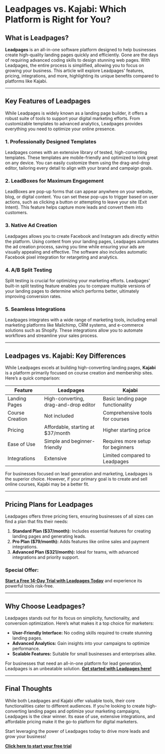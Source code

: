 # Leadpages vs. Kajabi: Which Platform is Right for You?

<article>

## What is Leadpages?

**Leadpages** is an all-in-one software platform designed to help businesses create high-quality landing pages quickly and efficiently. Gone are the days of requiring advanced coding skills to design stunning web pages. With Leadpages, the entire process is simplified, allowing you to focus on growing your business. This article will explore Leadpages' features, pricing, integrations, and more, highlighting its unique benefits compared to platforms like Kajabi.

---

## Key Features of Leadpages

While Leadpages is widely known as a landing page builder, it offers a robust suite of tools to support your digital marketing efforts. From customizable templates to advanced analytics, Leadpages provides everything you need to optimize your online presence.

### 1. Professionally Designed Templates
Leadpages comes with an extensive library of tested, high-converting templates. These templates are mobile-friendly and optimized to look great on any device. You can easily customize them using the drag-and-drop editor, tailoring every detail to align with your brand and campaign goals.

### 2. LeadBoxes for Maximum Engagement
LeadBoxes are pop-up forms that can appear anywhere on your website, blog, or digital content. You can set these pop-ups to trigger based on user actions, such as clicking a button or attempting to leave your site (Exit Intent). This feature helps capture more leads and convert them into customers.

### 3. Native Ad Creation
Leadpages allows you to create Facebook and Instagram ads directly within the platform. Using content from your landing pages, Leadpages automates the ad creation process, saving you time while ensuring your ads are visually appealing and effective. The software also includes automatic Facebook pixel integration for retargeting and analytics.

### 4. A/B Split Testing
Split testing is crucial for optimizing your marketing efforts. Leadpages' built-in split testing feature enables you to compare multiple versions of your landing pages to determine which performs better, ultimately improving conversion rates.

### 5. Seamless Integrations
Leadpages integrates with a wide range of marketing tools, including email marketing platforms like Mailchimp, CRM systems, and e-commerce solutions such as Shopify. These integrations allow you to automate workflows and streamline your sales process.

---

## Leadpages vs. Kajabi: Key Differences

While Leadpages excels at building high-converting landing pages, **Kajabi** is a platform primarily focused on course creation and membership sites. Here’s a quick comparison:

| Feature              | Leadpages                           | Kajabi                                |
|----------------------|-------------------------------------|---------------------------------------|
| Landing Pages        | High-converting, drag-and-drop editor | Basic landing page functionality     |
| Course Creation      | Not included                        | Comprehensive tools for courses       |
| Pricing              | Affordable, starting at $37/month   | Higher starting price                 |
| Ease of Use          | Simple and beginner-friendly        | Requires more setup for beginners     |
| Integrations         | Extensive                          | Limited compared to Leadpages         |

For businesses focused on lead generation and marketing, Leadpages is the superior choice. However, if your primary goal is to create and sell online courses, Kajabi may be a better fit.

---

## Pricing Plans for Leadpages

Leadpages offers three pricing tiers, ensuring businesses of all sizes can find a plan that fits their needs:

1. **Standard Plan ($37/month):** Includes essential features for creating landing pages and generating leads.
2. **Pro Plan ($79/month):** Adds features like online sales and payment integrations.
3. **Advanced Plan ($321/month):** Ideal for teams, with advanced integrations and priority support.

### Special Offer:
[**Start a Free 14-Day Trial with Leadpages Today**](https://bit.ly/LEadPages) and experience its powerful tools risk-free.

---

## Why Choose Leadpages?

Leadpages stands out for its focus on simplicity, functionality, and conversion optimization. Here’s what makes it a top choice for marketers:

- **User-Friendly Interface:** No coding skills required to create stunning landing pages.
- **Advanced Analytics:** Gain insights into your campaigns to optimize performance.
- **Scalable Features:** Suitable for small businesses and enterprises alike.

For businesses that need an all-in-one platform for lead generation, Leadpages is an unbeatable solution. [**Get started with Leadpages here!**](https://bit.ly/LEadPages)

---

## Final Thoughts

While both Leadpages and Kajabi offer valuable tools, their core functionalities cater to different audiences. If you’re looking to create high-converting landing pages and optimize your marketing campaigns, Leadpages is the clear winner. Its ease of use, extensive integrations, and affordable pricing make it the go-to platform for digital marketers.

Start leveraging the power of Leadpages today to drive more leads and grow your business!

[**Click here to start your free trial**](https://bit.ly/LEadPages)

</article>
